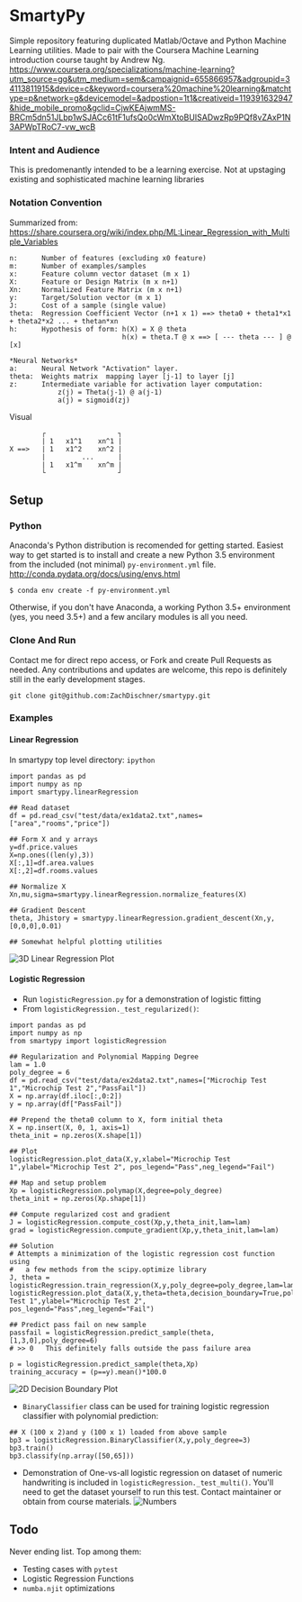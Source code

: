 
# SmartyPy
Simple repository featuring duplicated Matlab/Octave and Python Machine Learning utilities. Made to pair with the Coursera Machine Learning introduction course taught by Andrew Ng.
https://www.coursera.org/specializations/machine-learning?utm_source=gg&utm_medium=sem&campaignid=655866957&adgroupid=34113811915&device=c&keyword=coursera%20machine%20learning&matchtype=p&network=g&devicemodel=&adpostion=1t1&creativeid=119391632947&hide_mobile_promo&gclid=CjwKEAjwmMS-BRCm5dn51JLbp1wSJACc61tF1ufsQo0cWmXtoBUISADwzRp9PQf8vZAxP1N3APWpTRoC7-vw_wcB

### Intent and Audience
This is predomenantly intended to be a learning exercise. Not at upstaging existing and sophisticated machine learning libraries

### Notation Convention
Summarized from: https://share.coursera.org/wiki/index.php/ML:Linear_Regression_with_Multiple_Variables

    n:      Number of features (excluding x0 feature)
    m:      Number of examples/samples
    x:      Feature column vector dataset (m x 1)
    X:      Feature or Design Matrix (m x n+1)
    Xn:     Normalized Feature Matrix (m x n+1)
    y:      Target/Solution vector (m x 1)
    J:      Cost of a sample (single value)
    theta:  Regression Coefficient Vector (n+1 x 1) ==> theta0 + theta1*x1 + theta2*x2 ... + thetan*xn
    h:      Hypothesis of form: h(X) = X @ theta
                                h(x) = theta.T @ x ==> [ --- theta --- ] @ [x]

    *Neural Networks*
    a:      Neural Network "Activation" layer.
    theta:  Weights matrix  mapping layer [j-1] to layer [j]
    z:      Intermediate variable for activation layer computation:
                z(j) = Theta(j-1) @ a(j-1)
                a(j) = sigmoid(zj)

Visual

            ┌                  ┐
            | 1   x1^1    xn^1 |
    X ==>   | 1   x1^2    xn^2 |
            |         ...      |
            | 1   x1^m    xn^m |
            └                  ┘


## Setup

### Python
Anaconda's Python distribution is recomended for getting started. Easiest way to get started is to install and create a new Python 3.5 environment from the included (not minimal) `py-environment.yml` file. 
http://conda.pydata.org/docs/using/envs.html

```
$ conda env create -f py-environment.yml
```
Otherwise, if you don't have Anaconda, a working Python 3.5+ environment (yes, you need 3.5+) and a few ancilary modules is all you need. 

### Clone And Run
Contact me for direct repo access, or Fork and create Pull Requests as needed. Any contributions and updates are welcome, this repo is definitely still in the early development stages. 
```
git clone git@github.com:ZachDischner/smartypy.git
```

### Examples
#### Linear Regression
In smartypy top level directory: `ipython`
```
import pandas as pd
import numpy as np
import smartypy.linearRegression

## Read dataset
df = pd.read_csv("test/data/ex1data2.txt",names=["area","rooms","price"])

## Form X and y arrays
y=df.price.values
X=np.ones((len(y),3))
X[:,1]=df.area.values
X[:,2]=df.rooms.values

## Normalize X 
Xn,mu,sigma=smartypy.linearRegression.normalize_features(X)

## Gradient Descent
theta, Jhistory = smartypy.linearRegression.gradient_descent(Xn,y,[0,0,0],0.01)

## Somewhat helpful plotting utilities
```
![3D Linear Regression Plot](http://i.imgur.com/LrzZcv5.png)

#### Logistic Regression
* Run `logisticRegression.py` for a demonstration of logistic fitting
* From `logisticRegression._test_regularized()`:
```
import pandas as pd
import numpy as np
from smartypy import logisticRegression 

## Regularization and Polynomial Mapping Degree
lam = 1.0
poly_degree = 6
df = pd.read_csv("test/data/ex2data2.txt",names=["Microchip Test 1","Microchip Test 2","PassFail"])
X = np.array(df.iloc[:,0:2])
y = np.array(df["PassFail"])

## Prepend the theta0 column to X, form initial theta
X = np.insert(X, 0, 1, axis=1)
theta_init = np.zeros(X.shape[1])

## Plot
logisticRegression.plot_data(X,y,xlabel="Microchip Test 1",ylabel="Microchip Test 2", pos_legend="Pass",neg_legend="Fail")

## Map and setup problem
Xp = logisticRegression.polymap(X,degree=poly_degree)
theta_init = np.zeros(Xp.shape[1])

## Compute regularized cost and gradient
J = logisticRegression.compute_cost(Xp,y,theta_init,lam=lam)
grad = logisticRegression.compute_gradient(Xp,y,theta_init,lam=lam)

## Solution
# Attempts a minimization of the logistic regression cost function using 
#   a few methods from the scipy.optimize library
J, theta = logisticRegression.train_regression(X,y,poly_degree=poly_degree,lam=lam)
logisticRegression.plot_data(X,y,theta=theta,decision_boundary=True,poly_degree=poly_degree,xlabel="Microchip Test 1",ylabel="Microchip Test 2", pos_legend="Pass",neg_legend="Fail")

## Predict pass fail on new sample
passfail = logisticRegression.predict_sample(theta, [1,3,0],poly_degree=6)
# >> 0   This definitely falls outside the pass failure area

p = logisticRegression.predict_sample(theta,Xp)
training_accuracy = (p==y).mean()*100.0
```
![2D Decision Boundary Plot](http://i.imgur.com/CquuS0X.png)

* `BinaryClassifier` class can be used for training logistic regression classifier with polynomial prediction:
```
## X (100 x 2)and y (100 x 1) loaded from above sample
bp3 = logisticRegression.BinaryClassifier(X,y,poly_degree=3)
bp3.train()
bp3.classify(np.array([50,65]))
```

* Demonstration of One-vs-all logistic regression on dataset of numeric handwriting is included in `logisticRegression._test_multi()`. You'll need to get the dataset yourself to run this test. Contact maintainer or obtain from course materials.
![Numbers](http://i.imgur.com/t0xvK79.png)

## Todo
Never ending list. Top among them:

* Testing cases with `pytest` 
* Logistic Regression Functions
* `numba.njit` optimizations

        
